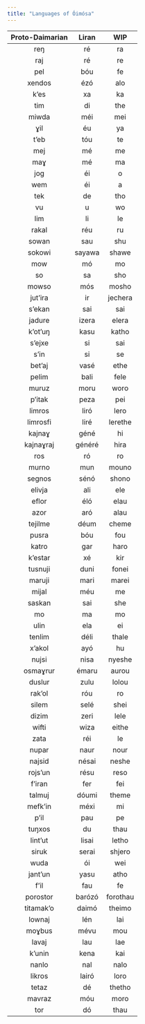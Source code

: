 ```yaml
---
title: "Languages of Óimósa"
---
```


| Proto-Daimarian |  Liran |    WIP   |
|:---------------:|:------:|:--------:|
|       reŋ       |   ré   |    ra    |
|       raj       |   ré   |    re    |
|       pel       |   bóu  |    fe    |
|      xendos     |   ézó  |    alo   |
|       kʼes      |   xa   |    ka    |
|       tim       |   di   |    the   |
|      miwda      |   méi  |    mei   |
|       ɣil       |   éu   |    ya    |
|       tʼeb      |   tóu  |    te    |
|       mej       |   mé   |    me    |
|       maɣ       |   mé   |    ma    |
|       jog       |   éi   |     o    |
|       wem       |   éi   |     a    |
|       tek       |   de   |    tho   |
|        vu       |    u   |    wo    |
|       lim       |   li   |    le    |
|      rakal      |   réu  |    ru    |
|      sowan      |   sau  |    shu   |
|      sokowi     | sayawa |   shawe  |
|       mow       |   mó   |    mo    |
|        so       |   sa   |    sho   |
|      mowso      |   mós  |   mosho  |
|     jutʼira     |   ir   |  jechera |
|      sʼekan     |   sai  |    sai   |
|      jadure     |  izera |   elera  |
|     kʼotʼuŋ     |  kasu  |   katho  |
|      sʼejxe     |   si   |    sai   |
|       sʼin      |   si   |    se    |
|      betʼaj     |  vasé  |   ethe   |
|      pelim      |  bali  |   fele   |
|      muruz      |  moru  |   woro   |
|      pʼitak     |  peza  |    pei   |
|      limros     |  liró  |   lero   |
|     limrosfi    |  liré  |  lerethe |
|      kajnaɣ     |  géné  |    hi    |
|    kajnaɣraj    | généré |   hira   |
|       ros       |   ró   |    ro    |
|      murno      |   mun  |   mouno  |
|      segnos     |  sénó  |   shono  |
|      elivja     |   ali  |    ele   |
|      eflor      |   éló  |   elau   |
|       azor      |   aró  |   alau   |
|     tejilme     |  déum  |   cheme  |
|      pusra      |   bóu  |    fou   |
|      katro      |   gar  |   haro   |
|     kʼestar     |   xé   |    kir   |
|     tusnuji     |  duni  |   fonei  |
|      maruji     |  mari  |   marei  |
|      mijal      |   méu  |    me    |
|      saskan     |   sai  |    she   |
|        mo       |   ma   |    mo    |
|       ulin      |   ela  |    ei    |
|      tenlim     |  déli  |   thale  |
|      xʼakol     |   ayó  |    hu    |
|      nujsi      |  nisa  |  nyeshe  |
|     osmaɣrur    |  émaru |   aurou  |
|      duslur     |  zulu  |   lolou  |
|      rakʼol     |   róu  |    ro    |
|      silem      |  selé  |   shei   |
|      dizim      |  zeri  |   lele   |
|      wifti      |  wiza  |   eithe  |
|       zata      |   réi  |    le    |
|      nupar      |  naur  |   nour   |
|      najsid     |  nésai |   neshe  |
|     rojsʼun     |  résu  |   reso   |
|      fʼiran     |   fer  |    fei   |
|      talmuj     |  dóumi |   theme  |
|     mefkʼin     |  méxi  |    mi    |
|       pʼil      |   pau  |    pe    |
|      tuŋxos     |   du   |   thau   |
|     lintʼut     |  lisai |   letho  |
|      siruk      |  serai |  shjero  |
|       wuda      |   ói   |    wei   |
|     jantʼun     |  yasu  |   atho   |
|       fʼil      |   fau  |    fe    |
|     porostor    | barózó | forothau |
|    titamakʼo    |  daimó |  theimo  |
|      lownaj     |   lén  |    lai   |
|      moɣbus     |  mévu  |    mou   |
|      lavaj      |   lau  |    lae   |
|      kʼunin     |  kena  |    kai   |
|      nanlo      |   nal  |   nalo   |
|      likros     |  lairó |   loro   |
|      tetaz      |   dé   |  thetho  |
|      mavraz     |   móu  |   moro   |
|       tor       |   dó   |   thau   |
